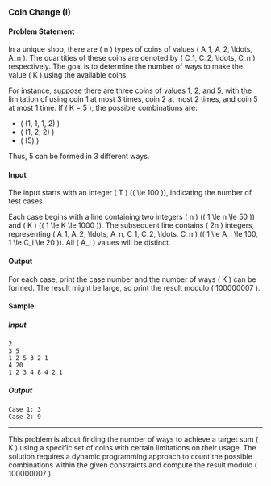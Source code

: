 ### Coin Change (I)

#### Problem Statement

In a unique shop, there are \( n \) types of coins of values \( A_1, A_2, \ldots, A_n \). The quantities of these coins are denoted by \( C_1, C_2, \ldots, C_n \) respectively. The goal is to determine the number of ways to make the value \( K \) using the available coins.

For instance, suppose there are three coins of values 1, 2, and 5, with the limitation of using coin 1 at most 3 times, coin 2 at most 2 times, and coin 5 at most 1 time. If \( K = 5 \), the possible combinations are:

- \( (1, 1, 1, 2) \)
- \( (1, 2, 2) \)
- \( (5) \)

Thus, 5 can be formed in 3 different ways.

#### Input

The input starts with an integer \( T \) (\( \le 100 \)), indicating the number of test cases.

Each case begins with a line containing two integers \( n \) (\( 1 \le n \le 50 \)) and \( K \) (\( 1 \le K \le 1000 \)). The subsequent line contains \( 2n \) integers, representing \( A_1, A_2, \ldots, A_n, C_1, C_2, \ldots, C_n \) (\( 1 \le A_i \le 100, 1 \le C_i \le 20 \)). All \( A_i \) values will be distinct.

#### Output

For each case, print the case number and the number of ways \( K \) can be formed. The result might be large, so print the result modulo \( 100000007 \).

#### Sample

##### Input

```
2
3 5
1 2 5 3 2 1
4 20
1 2 3 4 8 4 2 1
```

##### Output

```
Case 1: 3
Case 2: 9
```

---

This problem is about finding the number of ways to achieve a target sum \( K \) using a specific set of coins with certain limitations on their usage. The solution requires a dynamic programming approach to count the possible combinations within the given constraints and compute the result modulo \( 100000007 \).